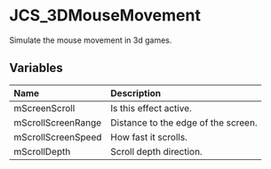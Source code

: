 # JCS_3DMouseMovement

Simulate the mouse movement in 3d games.

## Variables

| Name | Description |
|:---|:---|
| mScreenScroll | Is this effect active. |
| mScrollScreenRange | Distance to the edge of the screen. |
| mScrollScreenSpeed | How fast it scrolls. |
| mScrollDepth | Scroll depth direction. |
